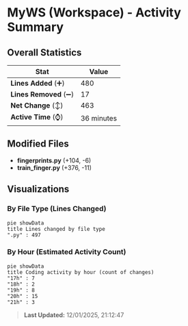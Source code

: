 # MyWS (Workspace) - Activity Summary 

## Overall Statistics

| Stat                   | Value                                                             |
| ---------------------- | ----------------------------------------------------------------- |
| **Lines Added** (➕)   | 480                                          |
| **Lines Removed** (➖) | 17                                        |
| **Net Change** (↕)    | 463                |
| **Active Time** (⌚)   | 36 minutes |


## Modified Files
- **fingerprints.py** (+104, -6)
- **train_finger.py** (+376, -11)

## Visualizations

### By File Type (Lines Changed)

```mermaid
pie showData
title Lines changed by file type
".py" : 497
```

### By Hour (Estimated Activity Count)

```mermaid
pie showData
title Coding activity by hour (count of changes)
"17h" : 7
"18h" : 2
"19h" : 8
"20h" : 15
"21h" : 3
```


> **Last Updated:** 12/01/2025, 21:12:47